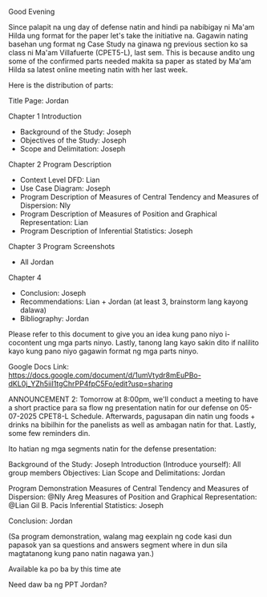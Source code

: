 Good Evening

Since palapit na ung day of defense natin and hindi pa nabibigay ni Ma'am Hilda ung format for the paper let's take the initiative na. Gagawin nating basehan ung format ng Case Study na ginawa ng previous section ko sa class ni Ma'am Villafuerte (CPET5-L), last sem. This is because andito ung some of the confirmed parts needed makita sa paper as stated by Ma'am Hilda sa latest online meeting natin with her last week. 

Here is the distribution of parts:

Title Page: Jordan

Chapter 1 Introduction
- Background of the Study: Joseph 
- Objectives of the Study: Joseph 
- Scope and Delimitation: Joseph

Chapter 2 Program Description
- Context Level DFD: Lian
- Use Case Diagram: Joseph
- Program Description of Measures of Central Tendency and Measures of Dispersion: Nly
- Program Description of Measures of Position and Graphical Representation: Lian
- Program Description of Inferential Statistics: Joseph

Chapter 3 Program Screenshots
- All Jordan

Chapter 4
- Conclusion: Joseph
- Recommendations: Lian + Jordan (at least 3, brainstorm lang kayong dalawa)
- Bibliography: Jordan

Please refer to this document to give you an idea kung pano niyo i-cocontent ung mga parts ninyo. Lastly, tanong lang kayo sakin dito if nalilito kayo kung pano niyo gagawin format ng mga parts ninyo.

Google Docs Link: https://docs.google.com/document/d/1umVtydr8mEuPBo-dKL0j_YZh5iiI1tgChrPP4fpC5Fo/edit?usp=sharing

ANNOUNCEMENT 2:
Tomorrow at 8:00pm, we'll conduct a meeting to have a short practice para sa flow ng presentation natin for our defense on 05-07-2025 CPET8-L Schedule. Afterwards, pagusapan din natin ung foods + drinks na bibilhin for the panelists as well as ambagan natin for that. Lastly, some few reminders din.

Ito hatian ng mga segments natin for the defense presentation:

Background of the Study: Joseph
Introduction (Introduce yourself): All group members
Objectives: Lian
Scope and Delimitations: Jordan

Program Demonstration
Measures of Central Tendency and Measures of Dispersion: @Nly Areg
Measures of Position and Graphical Representation: @Lian Gil B. Pacis
Inferential Statistics: Joseph

Conclusion: Jordan

(Sa program demonstration, walang mag eexplain ng code kasi dun papasok yan sa questions and answers segment where in dun sila magtatanong kung pano natin nagawa yan.)

Available ka po ba by this time ate 

Need daw ba ng PPT Jordan?